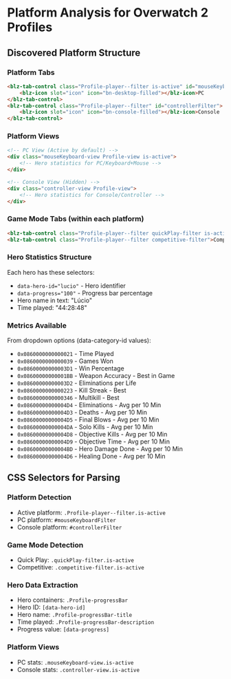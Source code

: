 # Platform Analysis for Overwatch 2 Profiles

## Discovered Platform Structure

### Platform Tabs
```html
<blz-tab-control class="Profile-player--filter is-active" id="mouseKeyboardFilter">
    <blz-icon slot="icon" icon="bn-desktop-filled"></blz-icon>PC
</blz-tab-control>
<blz-tab-control class="Profile-player--filter" id="controllerFilter">
    <blz-icon slot="icon" icon="bn-console-filled"></blz-icon>Console
</blz-tab-control>
```

### Platform Views
```html
<!-- PC View (Active by default) -->
<div class="mouseKeyboard-view Profile-view is-active">
    <!-- Hero statistics for PC/Keyboard+Mouse -->
</div>

<!-- Console View (Hidden) -->
<div class="controller-view Profile-view">
    <!-- Hero statistics for Console/Controller -->
</div>
```

### Game Mode Tabs (within each platform)
```html
<blz-tab-control class="Profile-player--filter quickPlay-filter is-active">Quick Play</blz-tab-control>
<blz-tab-control class="Profile-player--filter competitive-filter">Competitive Play</blz-tab-control>
```

### Hero Statistics Structure
Each hero has these selectors:
- `data-hero-id="lucio"` - Hero identifier
- `data-progress="100"` - Progress bar percentage
- Hero name in text: "Lúcio"
- Time played: "44:28:48"

### Metrics Available
From dropdown options (data-category-id values):
- `0x0860000000000021` - Time Played
- `0x0860000000000039` - Games Won
- `0x08600000000003D1` - Win Percentage
- `0x08600000000001BB` - Weapon Accuracy - Best in Game
- `0x08600000000003D2` - Eliminations per Life
- `0x0860000000000223` - Kill Streak - Best
- `0x0860000000000346` - Multikill - Best
- `0x08600000000004D4` - Eliminations - Avg per 10 Min
- `0x08600000000004D3` - Deaths - Avg per 10 Min
- `0x08600000000004D5` - Final Blows - Avg per 10 Min
- `0x08600000000004DA` - Solo Kills - Avg per 10 Min
- `0x08600000000004D8` - Objective Kills - Avg per 10 Min
- `0x08600000000004D9` - Objective Time - Avg per 10 Min
- `0x08600000000004BD` - Hero Damage Done - Avg per 10 Min
- `0x08600000000004D6` - Healing Done - Avg per 10 Min

## CSS Selectors for Parsing

### Platform Detection
- Active platform: `.Profile-player--filter.is-active`
- PC platform: `#mouseKeyboardFilter`
- Console platform: `#controllerFilter`

### Game Mode Detection
- Quick Play: `.quickPlay-filter.is-active`
- Competitive: `.competitive-filter.is-active`

### Hero Data Extraction
- Hero containers: `.Profile-progressBar`
- Hero ID: `[data-hero-id]`
- Hero name: `.Profile-progressBar-title`
- Time played: `.Profile-progressBar-description`
- Progress value: `[data-progress]`

### Platform Views
- PC stats: `.mouseKeyboard-view.is-active`
- Console stats: `.controller-view.is-active`